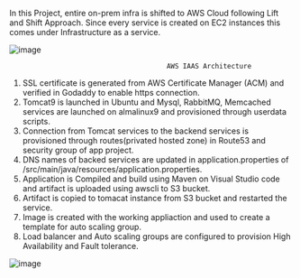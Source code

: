 In this Project, entire on-prem infra is shifted to AWS Cloud following Lift and Shift Approach. Since every service is created on EC2 instances this comes under Infrastructure as a service.



![image](https://github.com/venkatapavan2905/AWS_Project_IAAS/assets/138016465/361e6007-468c-4faa-9c12-cfb18f707d59)

                                           AWS IAAS Architecture


1. SSL certificate is generated from AWS Certificate Manager (ACM) and verified in Godaddy to enable https connection.
2. Tomcat9 is launched in Ubuntu and Mysql, RabbitMQ, Memcached services are launched on almalinux9 and provisioned through userdata scripts.
3. Connection from Tomcat services to the backend services is provisioned through routes(privated hosted zone) in Route53 and security group of app project.
4. DNS names of backed services are updated in application.properties of /src/main/java/resources/application.properties.
5. Application is Compiled and build using Maven on Visual Studio code and artifact is uploaded using awscli to S3 bucket.
6. Artifact is copied to tomacat instance from S3 bucket and restarted the service.
7. Image is created with the working appliaction and used to create a template for auto scaling group.
8. Load balancer and Auto scaling groups are configured to provision High Availability and Fault tolerance.




![image](https://github.com/venkatapavan2905/AWS_Project_IAAS/assets/138016465/28a35055-d92b-452d-bf2e-efecb3aa5845)


